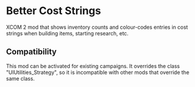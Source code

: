 ﻿# Better Cost Strings

XCOM 2 mod that shows inventory counts and colour-codes entries in cost strings when building
items, starting research, etc.

## Compatibility

This mod can be activated for existing campaigns. It overrides the class "UIUtilities_Strategy",
so it is incompatible with other mods that override the same class.

